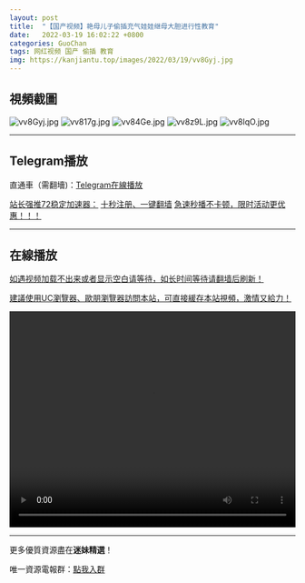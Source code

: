 ```yaml
---
layout: post
title:  "【国产视频】艳母儿子偷插充气娃娃继母大胆进行性教育"
date:   2022-03-19 16:02:22 +0800
categories: GuoChan
tags: 网红视频 国产 偷插 教育
img: https://kanjiantu.top/images/2022/03/19/vv8Gyj.jpg
---
```



## 視頻截圖

![vv8Gyj.jpg](https://kanjiantu.top/images/2022/03/19/vv8Gyj.jpg)
![vv817g.jpg](https://kanjiantu.top/images/2022/03/19/vv817g.jpg)
![vv84Ge.jpg](https://kanjiantu.top/images/2022/03/19/vv84Ge.jpg)
![vv8z9L.jpg](https://kanjiantu.top/images/2022/03/19/vv8z9L.jpg)
![vv8lqO.jpg](https://kanjiantu.top/images/2022/03/19/vv8lqO.jpg)

* * *
## Telegram播放

直通車（需翻墻)：[Telegram在線播放](https://t.me/mimeijingxuan/239)

<u>站长强推72稳定加速器：</u> [十秒注册、一键翻墙](https://www.mimei.blog/skip/vpn.html)
<u>急速秒播不卡顿，限时活动更优惠！！！</u>
* * *
## 在線播放
<u>如遇视频加载不出来或者显示空白请等待，如长时间等待请翻墙后刷新！</u>

<u>建議使用UC瀏覽器、歐朋瀏覽器訪問本站，可直接緩存本站視頻，激情又給力！</u>
<center><video src="https://cdn.publer.io/uploads/videos/624709f7db279732fb55c12a/c1b75e9218933de220520f586ee994ed.mp4" width="100%" height="380px" controls="controls"></video></center>

* * *
更多優質資源盡在**迷妹精選**！

唯一資源電報群：[點我入群](https://t.me/mimeijingxuan)



